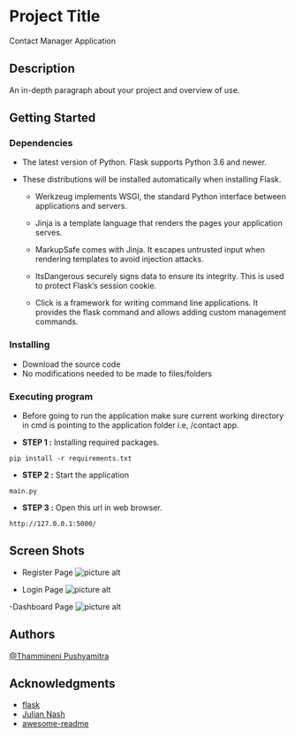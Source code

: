 # Project Title

Contact Manager Application

## Description

An in-depth paragraph about your project and overview of use.

## Getting Started

### Dependencies


* The latest version of Python. Flask supports Python 3.6 and newer.
* These distributions will be installed automatically when installing Flask.

    * Werkzeug implements WSGI, the standard Python interface between applications and servers.

    * Jinja is a template language that renders the pages your application serves.

    * MarkupSafe comes with Jinja. It escapes untrusted input when rendering templates to avoid injection attacks.

    * ItsDangerous securely signs data to ensure its integrity. This is used to protect Flask’s session cookie.

    * Click is a framework for writing command line applications. It provides the flask command and allows adding custom management commands.

### Installing

* Download the source code
* No modifications needed to be made to files/folders

### Executing program

* Before going to run the application make sure current working directory in cmd is pointing to the application folder i.e, /contact app.

* __STEP 1 :__ Installing required packages.
```
pip install -r requirements.txt
```

* __STEP 2 :__ Start the application
```
main.py
```

* __STEP 3 :__ Open this url in web browser.
```
http://127.0.0.1:5000/
```


## Screen Shots

- Register Page
![picture alt](./static/screenshots/register.PNG/200x150)
   

- Login Page
![picture alt](./static/screenshots/login.PNG/200x150)

-Dashboard Page
![picture alt](./static/screenshots/capture.PNG/200x150)

## Authors

[@Thammineni Pushyamitra](https://www.linkedin.com/in/thammineni-pushyamitra-5550821b9/)



## Acknowledgments

* [flask](https://flask.palletsprojects.com/en/2.0.x/)
* [Julian Nash](https://pythonise.com/tags/flask)
* [awesome-readme](https://github.com/matiassingers/awesome-readme)

